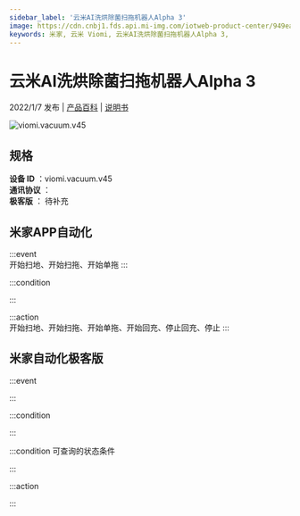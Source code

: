 ```yaml
---
sidebar_label: '云米AI洗烘除菌扫拖机器人Alpha 3'
image: https://cdn.cnbj1.fds.api.mi-img.com/iotweb-product-center/949eae1ff7f394801491169cf8c0a0fe_1639360679601.png?GalaxyAccessKeyId=AKVGLQWBOVIRQ3XLEW&Expires=9223372036854775807&Signature=7IyCUZs+xrm9Ag4zKUQLfmCJgUg=
keywords: 米家, 云米 Viomi, 云米AI洗烘除菌扫拖机器人Alpha 3, 
---
```

# 云米AI洗烘除菌扫拖机器人Alpha 3

2022/1/7 发布 | [产品百科](https://home.mi.com/webapp/content/baike/product/index.html?model=viomi.vacuum.v45/) | [说明书](https://home.mi.com/views/introduction.html?model=viomi.vacuum.v45&region=cn)

![viomi.vacuum.v45](https://cdn.cnbj1.fds.api.mi-img.com/iotweb-product-center/949eae1ff7f394801491169cf8c0a0fe_1639360679601.png?GalaxyAccessKeyId=AKVGLQWBOVIRQ3XLEW&Expires=9223372036854775807&Signature=7IyCUZs+xrm9Ag4zKUQLfmCJgUg=)

## 规格  
> 
**设备 ID** ：viomi.vacuum.v45  
**通讯协议** ：  
**极客版**  ： 待补充 


## 米家APP自动化  

:::event  
开始扫地、开始扫拖、开始单拖
:::

:::condition  

:::

:::action   
开始扫地、开始扫拖、开始单拖、开始回充、停止回充、停止
:::

## 米家自动化极客版  

:::event  

:::

:::condition  

:::

:::condition 可查询的状态条件  

:::

:::action  

:::

        
